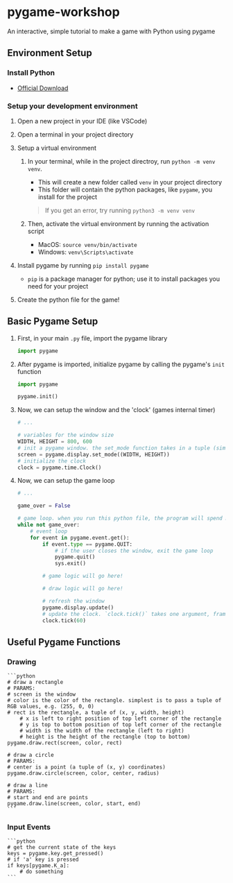 # pygame-workshop
An interactive, simple tutorial to make a game with Python using pygame

## Environment Setup

### Install Python

- [Official Download](https://www.python.org/downloads/)

### Setup your development environment

1. Open a new project in your IDE (like VSCode)

2. Open a terminal in your project directory

3. Setup a virtual environment
    1. In your terminal, while in the project directroy, run `python -m venv venv`.
        - This will create a new folder called `venv` in your project directory
        - This folder will contain the python packages, like `pygame`, you install for the project

        >If you get an error, try running `python3 -m venv venv`

    2. Then, activate the virtual environment by running the activation script
        - MacOS: `source venv/bin/activate`
        - Windows: `venv\Scripts\activate`

4. Install pygame by running `pip install pygame`
    - `pip` is a package manager for python; use it to install packages you need for your project

5. Create the python file for the game!

## Basic Pygame Setup
1. First, in your main `.py` file, import the pygame library

    ```python
    import pygame
    ```

2. After pygame is imported, initialize pygame by calling the pygame's `init` function

    ```python
    import pygame

    pygame.init()
    ```

3. Now, we can setup the window and the 'clock' (games internal timer)

    ```python
    # ...

    # variables for the window size
    WIDTH, HEIGHT = 800, 600
    # init a pygame window. the set_mode function takes in a tuple (similar to a list, but immutable) for the window size
    screen = pygame.display.set_mode((WIDTH, HEIGHT))
    # initialize the clock
    clock = pygame.time.Clock()
    ```

4. Now, we can setup the game loop

    ```python
    # ...

    game_over = False

    # game loop. when you run this python file, the program will spend most of its time in this loop
    while not game_over:
        # event loop
        for event in pygame.event.get():
            if event.type == pygame.QUIT:
                # if the user closes the window, exit the game loop
                pygame.quit()
                sys.exit()

            # game logic will go here!

            # draw logic will go here!

            # refresh the window
            pygame.display.update()
            # update the clock. `clock.tick()` takes one argument, framerate
            clock.tick(60)
    ```

## Useful Pygame Functions

### Drawing

    ```python
    # draw a rectangle
    # PARAMS:
    # screen is the window
    # color is the color of the rectangle. simplest is to pass a tuple of RGB values, e.g. (255, 0, 0)
    # rect is the rectangle, a tuple of (x, y, width, height)
        # x is left to right position of top left corner of the rectangle
        # y is top to bottom position of top left corner of the rectangle
        # width is the width of the rectangle (left to right)
        # height is the height of the rectangle (top to bottom)
    pygame.draw.rect(screen, color, rect)

    # draw a circle
    # PARAMS:
    # center is a point (a tuple of (x, y) coordinates)
    pygame.draw.circle(screen, color, center, radius)

    # draw a line
    # PARAMS:
    # start and end are points
    pygame.draw.line(screen, color, start, end)
    ```

### Input Events

    ```python
    # get the current state of the keys
    keys = pygame.key.get_pressed()
    # if 'a' key is pressed
    if keys[pygame.K_a]:
        # do something
    ```
